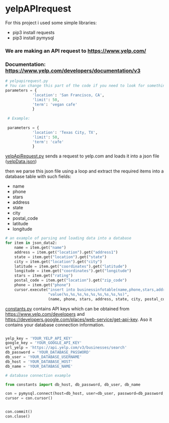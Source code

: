 # yelpAPIrequest
For this project i used some simple libraries:
  * pip3 install requests
  * pip3 install pymysql

### We are making an API request to https://www.yelp.com/
### Documentation: https://www.yelp.com/developers/documentation/v3


```python
# yelpapirequest.py
# You can change this part of the code if you need to look for something else.
parameters = {
            'location': 'San Francisco, CA',
            'limit': 50,
            'term': 'vegan cafe'
            }
            
 # Example:
 
 parameters = {
            'location': 'Texas City, TX',
            'limit': 50,
            'term': 'cafe'
            }
```

[yelpApiRequest.py](https://github.com/Avraam305/yelpapi/blob/main/yelpApiRequest.py) sends a request to yelp.com and loads it into a json file ([yelpData.json](https://github.com/Avraam305/yelpapi/blob/main/yelpData.json))

then we parse this json file using a loop and extract the required items into a database table with such fields:
 * name
 * phone
 * stars
 * address 
 * state 
 * city 
 * postal_code
 * latitude 
 * longitude
  

``` python
# an example of parsing and loading data into a database
for item in json_data2:
    name = item.get("name")
    address = item.get("location").get("address1")
    state = item.get("location").get("state")
    city = item.get("location").get("city")
    latitude = item.get("coordinates").get("latitude")
    longitude = item.get("coordinates").get("longitude")
    stars = item.get("rating")
    postal_code = item.get("location").get("zip_code")
    phone = item.get("phone")
    cursor.execute("insert into businessinfotable(name,phone,stars,address,state,city,postal_code,latitude,longitude) "
                   "value(%s,%s,%s,%s,%s,%s,%s,%s,%s)",
                   (name, phone, stars, address, state, city, postal_code, latitude, longitude,))
```

[constants.py](https://github.com/Avraam305/yelpapi/blob/main/constants.py) contains API keys which can be obtained from https://www.yelp.com/developers
and https://developers.google.com/places/web-service/get-api-key. Aso it contains your database connection information.



``` python

yelp_key = 'YOUR_YELP_API_KEY'
google_key = 'YOUR_GOOGLE_API_KEY'
url_yelp = 'https://api.yelp.com/v3/businesses/search'
db_password = 'YOUR_DATABASE_PASSWORD'
db_user = 'YOUR_DATABASE_USERNAME'
db_host = 'YOUR_DATABASE_HOST'
db_name = 'YOUR_DATABASE_NAME'

```


``` python
# database connection example

from constants import db_host, db_password, db_user, db_name

con = pymysql.connect(host=db_host, user=db_user, password=db_password, db=db_name)
cursor = con.cursor()


con.commit()
con.close()

```
